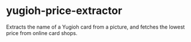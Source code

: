 # yugioh-price-extractor
Extracts the name of a Yugioh card from a picture, and fetches the lowest price from online card shops.
